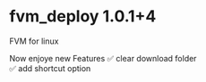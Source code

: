 # fvm_deploy 1.0.1+4
FVM for linux

Now enjoye new Features
✅ clear download folder  
✅ add shortcut option 
